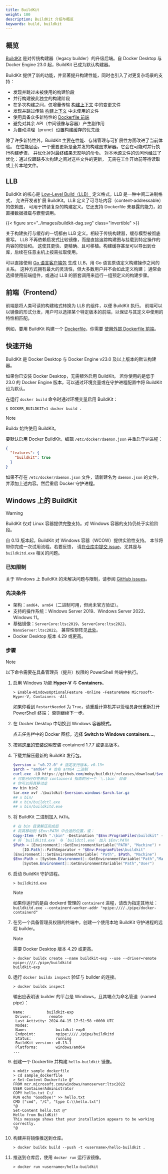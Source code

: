 ```yaml
---
title: BuildKit
weight: 100
description: BuildKit 介绍与概览
keywords: build, buildkit
---
```


## 概览

[BuildKit](https://github.com/moby/buildkit)
是对传统构建器（legacy builder）的升级后端。自 Docker Desktop 与 Docker Engine 23.0 起，BuildKit 已成为默认构建器。

BuildKit 提供了新的功能，并显著提升构建性能，同时也引入了对更复杂场景的支持：

- 发现并跳过未被使用的构建阶段
- 并行构建彼此独立的构建阶段
- 在多次构建之间，仅增量传输
  [构建上下文](../concepts/context.md) 中的变更文件
- 发现并跳过传输
  [构建上下文](../concepts/context.md) 中未使用的文件
- 使用具备众多新特性的
  [Dockerfile 前端](frontend.md)
- 避免对其余 API（中间镜像与容器）产生副作用
- 为自动清理（prune）设置构建缓存的优先级

除了许多新特性外，BuildKit 主要在性能、存储管理与可扩展性方面改进了当前体验。
在性能层面，一个重要更新是全并发的构建图求解器。它会在可能时并行执行构建步骤，
并优化掉对最终结果无影响的命令。
对本地源文件的访问也经过了优化：通过仅跟踪多次构建之间对这些文件的更新，
无需在工作开始前等待读取或上传本地文件。

## LLB

BuildKit 的核心是
[Low-Level Build（LLB）](https://github.com/moby/buildkit#exploring-llb) 定义格式。LLB 是一种中间二进制格式，
允许开发者扩展 BuildKit。LLB 定义了可寻址内容（content-addressable）的依赖图，
可用于拼装复杂的构建定义。它还支持 Dockerfile 未暴露的能力，如直接数据挂载与嵌套调用。

{{< figure src="../images/buildkit-dag.svg" class="invertible" >}}

关于构建执行与缓存的一切都由 LLB 定义。相较于传统构建器，缓存模型被彻底重写。
LLB 不再依赖启发式比较镜像，而是直接追踪构建图与挂载到特定操作的内容的校验和。
这使其更快、更精确、且可移植。构建缓存甚至可以导出到仓库，后续在任意主机上按需拉取使用。

可以直接使用
[Go 语言客户端包](https://pkg.go.dev/github.com/moby/buildkit/client/llb)
生成 LLB，用 Go 语言原语定义构建操作之间的关系。
这种方式拥有最大的灵活性，但大多数用户并不会如此定义构建；
通常会选择使用前端组件，或通过 LLB 的嵌套调用来运行一组预定义的构建步骤。

## 前端（Frontend）

前端是将人类可读的构建格式转换为 LLB 的组件，以便 BuildKit 执行。
前端可以以镜像的形式分发，用户可以选择某个特定版本的前端，以保证与其定义中使用的特性相匹配。

例如，要用 BuildKit 构建一个 [Dockerfile](/reference/dockerfile.md)，你需要
[使用外部 Dockerfile 前端](frontend.md)。

## 快速开始

BuildKit 是 Docker Desktop 与 Docker Engine v23.0 及以上版本的默认构建器。

如果你已安装 Docker Desktop，无需额外启用 BuildKit。
若你使用的是低于 23.0 的 Docker Engine 版本，可以通过环境变量或在守护进程配置中将 BuildKit 设为默认。

在运行 `docker build` 命令时通过环境变量启用 BuildKit：

```console
$ DOCKER_BUILDKIT=1 docker build .
```

> [!NOTE]
>
> Buildx 始终使用 BuildKit。

要默认启用 Docker BuildKit，编辑 `/etc/docker/daemon.json` 并重启守护进程：

```json
{
  "features": {
    "buildkit": true
  }
}
```

如果不存在 `/etc/docker/daemon.json` 文件，请新建名为 `daemon.json` 的文件，并添加上述内容。然后重启 Docker 守护进程。

## Windows 上的 BuildKit

> [!WARNING]
>
> BuildKit 仅对 Linux 容器提供完整支持。对 Windows 容器的支持仍处于实验阶段。

自 0.13 版本起，BuildKit 对 Windows 容器（WCOW）提供实验性支持。
本节将带你完成一次试用流程。若要反馈，
请[在仓库中提交 issue](https://github.com/moby/buildkit/issues/new)，尤其是与 `buildkitd.exe` 相关的问题。

### 已知限制

关于 Windows 上 BuildKit 的未解决问题与限制，请参阅
[GitHub issues](https://github.com/moby/buildkit/issues?q=is%3Aissue%20state%3Aopen%20label%3Aarea%2Fwindows-wcow)。

### 先决条件

- 架构：`amd64`、`arm64`（二进制可用，但尚未官方验证）。
- 支持的操作系统：Windows Server 2019、Windows Server 2022、Windows 11。
- 基础镜像：`ServerCore:ltsc2019`、`ServerCore:ltsc2022`、`NanoServer:ltsc2022`。
  兼容性矩阵见[此处](https://learn.microsoft.com/en-us/virtualization/windowscontainers/deploy-containers/version-compatibility?tabs=windows-server-2019%2Cwindows-11#windows-server-host-os-compatibility)。
- Docker Desktop 版本 4.29 或更高。

### 步骤

> [!NOTE]
>
> 以下命令需要在具备管理员（提升）权限的 PowerShell 终端中执行。

1. 启用 Windows 功能 **Hyper-V** 与 **Containers**。

   ```console
   > Enable-WindowsOptionalFeature -Online -FeatureName Microsoft-Hyper-V, Containers -All
   ```

   如果你看到 `RestartNeeded` 为 `True`，请重启计算机并以管理员身份重新打开 PowerShell 终端；
   否则继续下一步。

2. 在 Docker Desktop 中切换到 Windows 容器模式。

   点击任务栏中的 Docker 图标，选择 **Switch to Windows containers...**。

3. 按照[这里的安装说明](https://github.com/containerd/containerd/blob/main/docs/getting-started.md#installing-containerd-on-windows)安装 containerd 1.7.7 或更高版本。

4. 下载并解压最新的 BuildKit 发行包。

   ```powershell
   $version = "v0.22.0" # 指定发行版本，v0.13+
   $arch = "amd64" # 也有 arm64 二进制
   curl.exe -LO https://github.com/moby/buildkit/releases/download/$version/buildkit-$version.windows-$arch.tar.gz
   # 可能已经存在来自 containerd 指南的另一个 `\.\bin` 目录
   # 你可以将其移动走
   mv bin bin2
   tar.exe xvf .\buildkit-$version.windows-$arch.tar.gz
   ## x bin/
   ## x bin/buildctl.exe
   ## x bin/buildkitd.exe
   ```

5. 将 BuildKit 二进制加入 `PATH`。

   ```powershell
   # 在 bin 目录解压完成后
   # 将其移动到 $Env:PATH 中合适的位置，或：
   Copy-Item -Path ".\bin" -Destination "$Env:ProgramFiles\buildkit" -Recurse -Force
   # 将 `buildkitd.exe` 与 `buildctl.exe` 加入 $Env:PATH
   $Path = [Environment]::GetEnvironmentVariable("PATH", "Machine") + `
       [IO.Path]::PathSeparator + "$Env:ProgramFiles\buildkit"
   [Environment]::SetEnvironmentVariable( "Path", $Path, "Machine")
   $Env:Path = [System.Environment]::GetEnvironmentVariable("Path","Machine") + ";" + `
       [System.Environment]::GetEnvironmentVariable("Path","User")
   ```
6. 启动 BuildKit 守护进程。

   ```console
   > buildkitd.exe
   ```
   > [!NOTE]
   > 如果你运行的是由 dockerd 管理的 `containerd` 进程，请改为指定其地址：
   > `buildkitd.exe --containerd-worker-addr "npipe:////./pipe/docker-containerd"`

7. 在另一个具备管理员权限的终端中，创建一个使用本地 BuildKit 守护进程的远程 builder。

   > [!NOTE]
   >
   > 需要 Docker Desktop 版本 4.29 或更高。

   ```console
   > docker buildx create --name buildkit-exp --use --driver=remote npipe:////./pipe/buildkitd
   buildkit-exp
   ```

8. 运行 `docker buildx inspect` 验证与 builder 的连接。

   ```console
   > docker buildx inspect
   ```

   输出应表明该 builder 的平台是 Windows，且其端点为命名管道（named pipe）：

   ```text
   Name:          buildkit-exp
    Driver:        remote
    Last Activity: 2024-04-15 17:51:58 +0000 UTC
    Nodes:
    Name:             buildkit-exp0
    Endpoint:         npipe:////./pipe/buildkitd
    Status:           running
    BuildKit version: v0.13.1
    Platforms:        windows/amd64
   ...
   ```

9. 创建一个 Dockerfile 并构建 `hello-buildkit` 镜像。

   ```console
   > mkdir sample_dockerfile
   > cd sample_dockerfile
   > Set-Content Dockerfile @"
   FROM mcr.microsoft.com/windows/nanoserver:ltsc2022
   USER ContainerAdministrator
   COPY hello.txt C:/
   RUN echo "Goodbye!" >> hello.txt
   CMD ["cmd", "/C", "type C:\\hello.txt"]
   "@
   Set-Content hello.txt @"
   Hello from BuildKit!
   This message shows that your installation appears to be working correctly.
   "@
   ```

10. 构建并将镜像推送到仓库。

    ```console
    > docker buildx build --push -t <username>/hello-buildkit .
    ```

11. 推送到仓库后，使用 `docker run` 运行该镜像。

    ```console
    > docker run <username>/hello-buildkit
    ```
